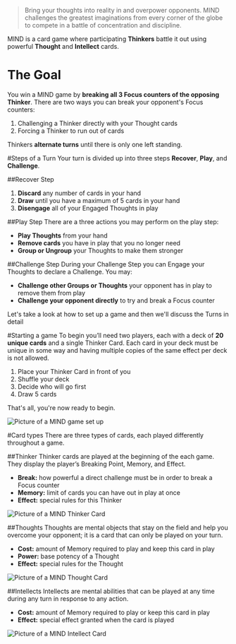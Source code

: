 > Bring your thoughts into reality in and overpower opponents. MIND challenges the greatest imaginations from every corner of the globe to compete in a battle of concentration and discipline.

MIND is a card game where participating **Thinkers** battle it out using powerful **Thought** and **Intellect** cards.

# The Goal
You win a MIND game by **breaking all 3 Focus counters of the opposing Thinker**. There are two ways you can break your opponent's Focus counters:

1. Challenging a Thinker directly with your Thought cards
2. Forcing a Thinker to run out of cards

Thinkers **alternate turns** until there is only one left standing. 

#Steps of a Turn
Your turn is divided up into three steps **Recover**, **Play**, and **Challenge**.

##Recover Step
1. **Discard** any number of cards in your hand
2. **Draw** until you have a maximum of 5 cards in your hand
3. **Disengage** all of your Engaged Thoughts in play

##Play Step
There are a three actions you may perform on the play step:
* **Play Thoughts** from your hand
* **Remove cards** you have in play that you no longer need 
* **Group or Ungroup** your Thoughts to make them stronger

##Challenge Step
During your Challenge Step you can Engage your Thoughts to declare a Challenge. You may:
* **Challenge other Groups or Thoughts** your opponent has in play to remove them from play
* **Challenge your opponent directly** to try and break a Focus counter

Let's take a look at how to set up a game and then we'll discuss the Turns in detail

#Starting a game
To begin you’ll need two players, each with a deck of **20 unique cards** and a single Thinker Card. Each card in your deck must be unique in some way and having multiple copies of the same effect per deck is not allowed.

1. Place your Thinker Card in front of you
2. Shuffle your deck
3. Decide who will go first
4. Draw 5 cards

That's all, you're now ready to begin.

![Picture of a MIND game set up](http://i.imgur.com/nUfemVp.png)

#Card types
There are three types of cards, each played differently throughout a game.

##Thinker
Thinker cards are played at the beginning of the each game. They display the player’s Breaking Point, Memory, and Effect.
* **Break:** how powerful a direct challenge must be in order to break a Focus counter
* **Memory:**  limit of cards you can have out in play at once
* **Effect:** special rules for this Thinker

![Picture of a MIND Thinker Card](http://i.imgur.com/c02hP7O.png)

##Thoughts 
Thoughts are mental objects that stay on the field and help you overcome your opponent; it is a card that can only be played on your turn.
* **Cost:** amount of Memory required to play and keep this card in play
* **Power:** base potency of a Thought
* **Effect:** special rules for the Thought

![Picture of a MIND Thought Card](http://i.imgur.com/OgsKKRq.png)

##Intellects 
Intellects are mental abilities that can be played at any time during any turn in response to any action. 
* **Cost:** amount of Memory required to play or keep this card in play
* **Effect:** special effect granted when the card is played

![Picture of a MIND Intellect Card](http://i.imgur.com/ZFB8eqn.png)
